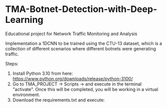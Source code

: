 # TMA-Botnet-Detection-with-Deep-Learning
Educational project for Network Traffic Monitoring and Analysis

Implementation a 1DCNN to be trained using the CTU-13 dataset, which is a collection of different scenarios where different botnets were generating traffic. 

Steps:
  1) Install Python 3.10 from here: https://www.python.org/downloads/release/python-3100/
  2) Go to TMA_PROJECT -> Scripts -> and execute in the terminal "activate". Once this will be completed, you will be working in a virtual environment.
  2) Download the requirements.txt and execute: 
